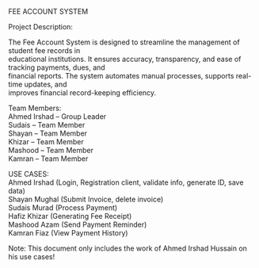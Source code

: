 FEE ACCOUNT SYSTEM 

Project Description:  

The Fee Account System is designed to streamline the management of student fee records in  
educational institutions. It ensures accuracy, transparency, and ease of tracking payments, dues, 
and  
financial reports. The system automates manual processes, supports real-time updates, and  
improves financial record-keeping efficiency.  

Team Members:  
 Ahmed Irshad – Group Leader  
 Sudais – Team Member  
 Shayan – Team Member  
 Khizar – Team Member  
 Mashood – Team Member  
 Kamran – Team Member  
 
USE CASES:  
Ahmed Irshad (Login, Registration client, validate info, generate ID, save data)  
Shayan Mughal (Submit Invoice, delete invoice)  
Sudais Murad (Process Payment)  
Hafiz Khizar (Generating Fee Receipt)  
Mashood Azam (Send Payment Reminder)  
Kamran Fiaz (View Payment History) 
 
 
Note: This document only includes the work of Ahmed Irshad Hussain on his use cases! 

